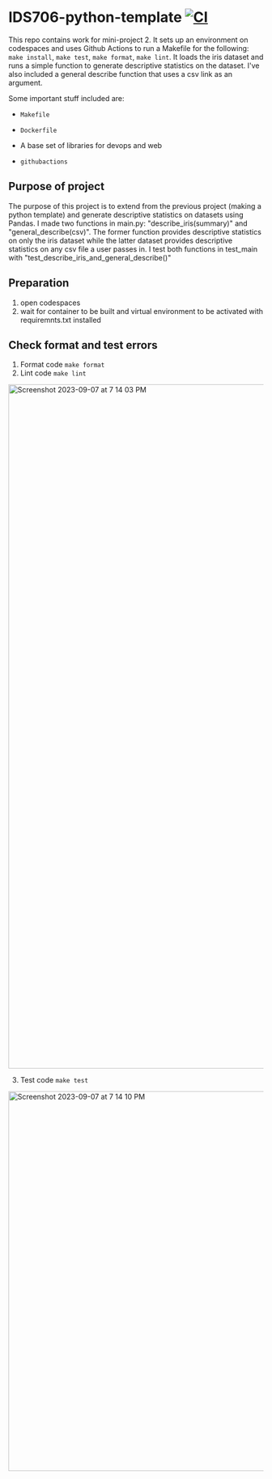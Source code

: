 # IDS706-python-template [![CI](https://github.com/nogibjj/Jeremy_Tan_IDS706_Week2/actions/workflows/ci.yml/badge.svg)](https://github.com/nogibjj/Jeremy_Tan_IDS706_Week2/actions/workflows/ci.yml)
This repo contains work for mini-project 2. It sets up an environment on codespaces and uses Github Actions to run a Makefile for the following: `make install`, `make test`, `make format`, `make lint`. It loads the iris dataset and runs a simple function to generate descriptive statistics on the dataset. I've also included a general describe function that uses a csv link as an argument. 

Some important stuff included are:

* `Makefile`

* `Dockerfile`

* A base set of libraries for devops and web

* `githubactions` 

## Purpose of project
The purpose of this project is to extend from the previous project (making a python template) and generate descriptive statistics on datasets using Pandas. I made two functions in main.py: "describe_iris(summary)" and "general_describe(csv)". The former function provides descriptive statistics on only the iris dataset while the latter dataset provides descriptive statistics on any csv file a user passes in. I test both functions in test_main with "test_describe_iris_and_general_describe()" 

## Preparation
1. open codespaces 
2. wait for container to be built and virtual environment to be activated with requiremnts.txt installed

## Check format and test errors
1. Format code `make format`
2. Lint code `make lint`

<img width="1353" alt="Screenshot 2023-09-07 at 7 14 03 PM" src="https://github.com/nogibjj/Jeremy_Tan_IDS706_Week2/assets/36715338/13e9d5b3-aa92-47df-a6cc-cf5af68ece28">

3. Test code `make test`

<img width="751" alt="Screenshot 2023-09-07 at 7 14 10 PM" src="https://github.com/nogibjj/Jeremy_Tan_IDS706_Week2/assets/36715338/8343c2f7-b005-4103-a468-9f917b91eeba">

